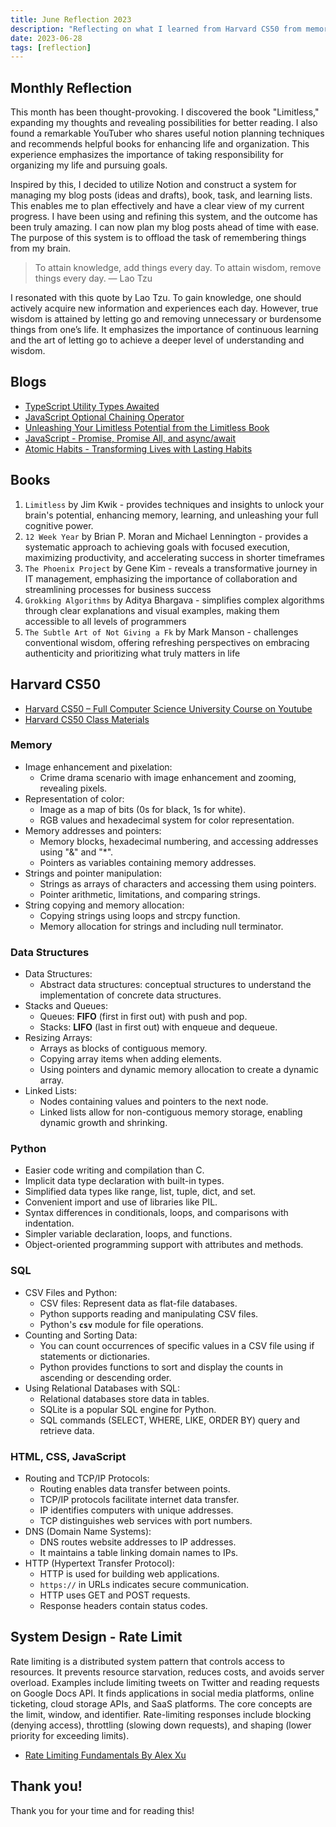 ```yaml
---
title: June Reflection 2023
description: "Reflecting on what I learned from Harvard CS50 from memory to HTML, rate limiting, and my thoughts on the tracking system for posts and books."
date: 2023-06-28
tags: [reflection]
---
```


## Monthly Reflection

This month has been thought-provoking. I discovered the book "Limitless," expanding my thoughts and revealing possibilities for better reading. I also found a remarkable YouTuber who shares useful notion planning techniques and recommends helpful books for enhancing life and organization. This experience emphasizes the importance of taking responsibility for organizing my life and pursuing goals.

Inspired by this, I decided to utilize Notion and construct a system for managing my blog posts (ideas and drafts), book, task, and learning lists. This enables me to plan effectively and have a clear view of my current progress. I have been using and refining this system, and the outcome has been truly amazing. I can now plan my blog posts ahead of time with ease. The purpose of this system is to offload the task of remembering things from my brain.

> To attain knowledge, add things every day. To attain wisdom, remove things every day. — Lao Tzu

I resonated with this quote by Lao Tzu. To gain knowledge, one should actively acquire new information and experiences each day. However, true wisdom is attained by letting go and removing unnecessary or burdensome things from one’s life. It emphasizes the importance of continuous learning and the art of letting go to achieve a deeper level of understanding and wisdom.

## Blogs

- <a href="https://victoriacheng15.vercel.app/posts/typescript-utility-types-awaited" target="_blank" rel="noopener noreferrer">TypeScript Utility Types Awaited</a>
- <a href="https://victoriacheng15.vercel.app/posts/javascript-optional-chaining-operator" target="_blank" rel="noopener noreferrer">JavaScript Optional Chaining Operator</a>
- <a href="https://victoriacheng15.vercel.app/posts/unleashing-your-limitless-potential-from-the-limitless-book" target="_blank" rel="noopener noreferrer">Unleashing Your Limitless Potential from the Limitless Book</a>
- <a href="https://victoriacheng15.vercel.app/posts/javascript-promise-promise-all-and-async-await" target="_blank" rel="noopener noreferrer">JavaScript - Promise, Promise All, and async/await</a>
- <a href="https://victoriacheng15.vercel.app/posts/atomic-habits-transforming-lives-with-lasting-habits" target="_blank" rel="noopener noreferrer">Atomic Habits - Transforming Lives with Lasting Habits</a>

## Books

1. `Limitless` by Jim Kwik - provides techniques and insights to unlock your brain's potential, enhancing memory, learning, and unleashing your full cognitive power.
2. `12 Week Year` by Brian P. Moran and Michael Lennington - provides a systematic approach to achieving goals with focused execution, maximizing productivity, and accelerating success in shorter timeframes
3. `The Phoenix Project` by Gene Kim - reveals a transformative journey in IT management, emphasizing the importance of collaboration and streamlining processes for business success
4. `Grokking Algorithms` by Aditya Bhargava - simplifies complex algorithms through clear explanations and visual examples, making them accessible to all levels of programmers
5. `The Subtle Art of Not Giving a Fk` by Mark Manson - challenges conventional wisdom, offering refreshing perspectives on embracing authenticity and prioritizing what truly matters in life

## Harvard CS50

- <a href="https://www.youtube.com/watch?v=8mAITcNt710" target="_blank" rel="noopener noreferrer">Harvard CS50 – Full Computer Science University Course on Youtube</a>
- <a href="https://cs50.harvard.edu/x/2023/" target="_blank" rel="noopener noreferrer">Harvard CS50 Class Materials</a>

### Memory

- Image enhancement and pixelation:
  - Crime drama scenario with image enhancement and zooming, revealing pixels.
- Representation of color:
  - Image as a map of bits (0s for black, 1s for white).
  - RGB values and hexadecimal system for color representation.
- Memory addresses and pointers:
  - Memory blocks, hexadecimal numbering, and accessing addresses using "&" and "\*".
  - Pointers as variables containing memory addresses.
- Strings and pointer manipulation:
  - Strings as arrays of characters and accessing them using pointers.
  - Pointer arithmetic, limitations, and comparing strings.
- String copying and memory allocation:
  - Copying strings using loops and strcpy function.
  - Memory allocation for strings and including null terminator.

### Data Structures

- Data Structures:
  - Abstract data structures: conceptual structures to understand the implementation of concrete data structures.
- Stacks and Queues:
  - Queues: **FIFO** (first in first out) with push and pop.
  - Stacks: **LIFO** (last in first out) with enqueue and dequeue.
- Resizing Arrays:
  - Arrays as blocks of contiguous memory.
  - Copying array items when adding elements.
  - Using pointers and dynamic memory allocation to create a dynamic array.
- Linked Lists:
  - Nodes containing values and pointers to the next node.
  - Linked lists allow for non-contiguous memory storage, enabling dynamic growth and shrinking.

### Python

- Easier code writing and compilation than C.
- Implicit data type declaration with built-in types.
- Simplified data types like range, list, tuple, dict, and set.
- Convenient import and use of libraries like PIL.
- Syntax differences in conditionals, loops, and comparisons with indentation.
- Simpler variable declaration, loops, and functions.
- Object-oriented programming support with attributes and methods.

### SQL

- CSV Files and Python:
  - CSV files: Represent data as flat-file databases.
  - Python supports reading and manipulating CSV files.
  - Python's **`csv`** module for file operations.
- Counting and Sorting Data:
  - You can count occurrences of specific values in a CSV file using if statements or dictionaries.
  - Python provides functions to sort and display the counts in ascending or descending order.
- Using Relational Databases with SQL:
  - Relational databases store data in tables.
  - SQLite is a popular SQL engine for Python.
  - SQL commands (SELECT, WHERE, LIKE, ORDER BY) query and retrieve data.

### HTML, CSS, JavaScript

- Routing and TCP/IP Protocols:
  - Routing enables data transfer between points.
  - TCP/IP protocols facilitate internet data transfer.
  - IP identifies computers with unique addresses.
  - TCP distinguishes web services with port numbers.
- DNS (Domain Name Systems):
  - DNS routes website addresses to IP addresses.
  - It maintains a table linking domain names to IPs.
- HTTP (Hypertext Transfer Protocol):
  - HTTP is used for building web applications.
  - `https://` in URLs indicates secure communication.
  - HTTP uses GET and POST requests.
  - Response headers contain status codes.

## System Design - Rate Limit

Rate limiting is a distributed system pattern that controls access to resources. It prevents resource starvation, reduces costs, and avoids server overload. Examples include limiting tweets on Twitter and reading requests on Google Docs API. It finds applications in social media platforms, online ticketing, cloud storage APIs, and SaaS platforms. The core concepts are the limit, window, and identifier. Rate-limiting responses include blocking (denying access), throttling (slowing down requests), and shaping (lower priority for exceeding limits).

- <a href="https://blog.bytebytego.com/p/rate-limiting-fundamentals" target="_blank" rel="noopener noreferrer">Rate Limiting Fundamentals By Alex Xu</a>

## Thank you!

Thank you for your time and for reading this!

